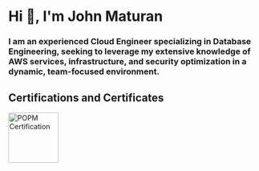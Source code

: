 # Hi 👋, I'm John Maturan

### I am an experienced Cloud Engineer specializing in Database Engineering, seeking to leverage my extensive knowledge of AWS services, infrastructure, and security optimization in a dynamic, team-focused environment.

## Certifications and Certificates

<img src="https://images.credly.com/size/340x340/images/b3a49033-792c-43a8-8d56-bc67f28f85c1/cert_mark_POPM_badge_large_300px.png" width="100px" alt="POPM Certification">

<!-- Future images can be added below with similar Markdown syntax  ![Alt Text](Image URL)-->
